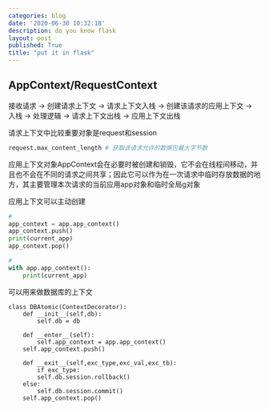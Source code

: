 ```yaml
---
categories: blog
date: '2020-06-30 10:32:18'
description: do you know flask
layout: post
published: True
title: "put it in flask"
---
```


## AppContext/RequestContext

接收请求 -> 创建请求上下文 -> 请求上下文入栈 -> 创建该请求的应用上下文 -> 入栈 -> 处理逻辑 -> 请求上下文出栈 -> 应用上下文出栈

请求上下文中比较重要对象是request和session

```python
request.max_content_length # 获取该请求允许的数据包最大字节数
```

应用上下文对象AppContext会在必要时被创建和销毁，它不会在线程间移动，并且也不会在不同的请求之间共享；因此它可以作为在一次请求中临时存放数据的地方，其主要管理本次请求的当前应用app对象和临时全局g对象

应用上下文可以主动创建

```python
#
app_context = app.app_context()
app_context.push()
print(current_app)
app_context.pop()

#
with app.app_context():
    print(current_app)
```

可以用来做数据库的上下文

```python3
class DBAtomic(ContextDecorator):
    def __init__(self,db):
        self.db = db

    def __enter__(self):
        self.app_context = app.app_context()
	self.app_context.push()

    def __exit__(self,exc_type,exc_val,exc_tb):
        if exc_type:
	    self.db.session.rollback()
	else:
	    self.db.session.commit()
	self.app_context.pop()
```

